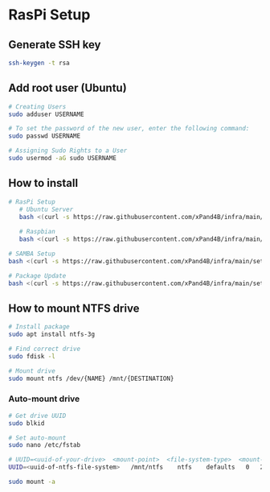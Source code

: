 # RasPi Setup

## Generate SSH key
```bash
ssh-keygen -t rsa
```

## Add root user (Ubuntu)
```bash
# Creating Users
sudo adduser USERNAME

# To set the password of the new user, enter the following command:
sudo passwd USERNAME

# Assigning Sudo Rights to a User
sudo usermod -aG sudo USERNAME
```

## How to install
```bash
# RasPi Setup
   # Ubuntu Server
   bash <(curl -s https://raw.githubusercontent.com/xPand4B/infra/main/setup/raspi/setup.sh)
   
   # Raspbian
   bash <(curl -s https://raw.githubusercontent.com/xPand4B/infra/main/setup/raspi/setup-raspbian.sh)

# SAMBA Setup
bash <(curl -s https://raw.githubusercontent.com/xPand4B/infra/main/setup/raspi/smb-setup.sh)

# Package Update
bash <(curl -s https://raw.githubusercontent.com/xPand4B/infra/main/setup/update.sh)
```

## How to mount NTFS drive
```bash
# Install package
sudo apt install ntfs-3g

# Find correct drive
sudo fdisk -l

# Mount drive
sudo mount ntfs /dev/{NAME} /mnt/{DESTINATION}
```

### Auto-mount drive
```bash
# Get drive UUID
sudo blkid

# Set auto-mount
sudo nano /etc/fstab

# UUID=<uuid-of-your-drive>  <mount-point>  <file-system-type>  <mount-option>  <dump>  <pass>
UUID=<uuid-of-ntfs-file-system>   /mnt/ntfs    ntfs    defaults   0   2

sudo mount -a
```
